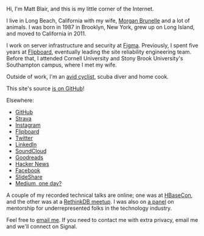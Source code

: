 Hi, I'm Matt Blair, and this is my little corner of the Internet.

I live in Long Beach, California with my wife, [Morgan Brunelle](https://www.morganbrunelle.com) and a lot of animals. I was born in 1987 in Brooklyn, New York, grew up on Long Island, and moved to California in 2011.

I work on server infrastructure and security at [Figma](https://www.figma.com). Previously, I spent five years at [Flipboard](https://flipboard.com), eventually leading the site reliability engineering team. Before that, I attended Cornell University and Stony Brook University's Southampton campus, where I met my wife.

Outside of work, I'm an [avid cyclist](https://www.strava.com/athletes/mattyblair), scuba diver and home cook.

This site's source [is on GitHub](https://github.com/mblair/matthewblair.net)!

Elsewhere:

-	[GitHub](https://github.com/mblair)
-	[Strava](https://www.strava.com/athletes/mattyblair)
-	[Instagram](https://instagram.com/m_blair)
-	[Flipboard](https://flipboard.com/@mb)
-	[Twitter](https://twitter.com/mattyblair)
-	[LinkedIn](https://www.linkedin.com/in/matthewablair)
-	[SoundCloud](https://soundcloud.com/matthewblair/likes)
-	[Goodreads](https://www.goodreads.com/user/show/5232574-matt-blair)
-	[Hacker News](https://news.ycombinator.com/user?id=mattyb)
-	[Facebook](https://www.facebook.com/matthewblair)
-	[SlideShare](http://www.slideshare.net/matthewblair/slideshows)
-	[Medium, one day?](https://medium.com/@mattyblair)

A couple of my recorded technical talks are online; one was at [HBaseCon](https://vimeo.com/128194533), and the other was at a [RethinkDB meetup](https://www.youtube.com/watch?v=3ScLnROJ-iU). I was also on [a panel](https://figma.splashthat.com/) on mentorship for underrepresented folks in the technology industry.

Feel free to [email me](mailto:me@matthewblair.net). If you need to contact me with extra privacy, email me and we'll connect on Signal.
